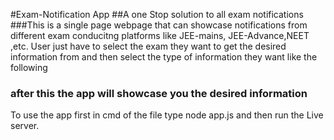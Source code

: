 #Exam-Notification App
##A one Stop solution to all exam notifications
###This is a single page webpage that can showcase notifications from different exam conducitng platforms like JEE-mains, JEE-Advance,NEET ,etc. User just have to select the exam they want to get the desired information from and then select the type of information they want like the following
### after this the app will showcase you the desired information

To use the app first in cmd of the file type node app.js
and then run the Live server.
